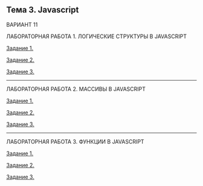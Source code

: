 Тема 3. Javascript
------------------------------------
ВАРИАНТ 11

ЛАБОРАТОРНАЯ РАБОТА 1. ЛОГИЧЕСКИЕ СТРУКТУРЫ В JAVASCRIPT

[Задание 1.](https://github.com/Prishletsova/WEB/blob/main/lab1_1.js)

[Задание 2.](https://github.com/Prishletsova/WEB/blob/main/lab1_2.js)

[Задание 3.](https://github.com/Prishletsova/WEB/blob/main/lab1_3.js)

------------------------------------

ЛАБОРАТОРНАЯ РАБОТА 2. МАССИВЫ В JAVASCRIPT

[Задание 1.](https://github.com/Prishletsova/WEB/blob/main/lab2_1.js)

[Задание 2.](https://github.com/Prishletsova/WEB/blob/main/lab2_2.js)

[Задание 3.](https://github.com/Prishletsova/WEB/blob/main/lab2_3.js)

------------------------------------

ЛАБОРАТОРНАЯ РАБОТА 3. ФУНКЦИИ В JAVASCRIPT

[Задание 1.](https://github.com/Prishletsova/WEB/blob/main/lab3_1.js)

[Задание 2.](https://github.com/Prishletsova/WEB/blob/main/lab3_2.js)

[Задание 3.](https://github.com/Prishletsova/WEB/blob/main/lab3_3.js)


